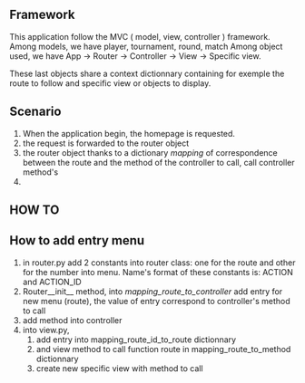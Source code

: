 ## Framework

This application follow the MVC ( model, view, controller ) framework.
Among models, we have player, tournament, round, match
Among object used, we have App -> Router -> Controller -> View -> Specific view. 

These last objects share a context dictionnary containing for exemple the route
to follow and specific view or objects to display. 

## Scenario
1) When the application begin, the homepage is requested.
2) the request is forwarded to the router object
3) the router object thanks to  a dictionary *mapping* of correspondence between 
the route and the method of the controller to call, call controller method's
4) 

## HOW TO

## How to add entry menu
1) in router.py add 2 constants into router class: one for the route and other for the number into menu. 
Name's format of these constants is: ACTION and ACTION_ID
2) Router__init__ method, into *mapping_route_to_controller* add entry for new menu (route), 
the value of entry correspond to controller's method to call
3) add method into controller
4) into view.py,  
   1) add entry into mapping_route_id_to_route dictionnary 
   2) and view method to call function route in mapping_route_to_method dictionnary
   3) create new specific view with method to call
